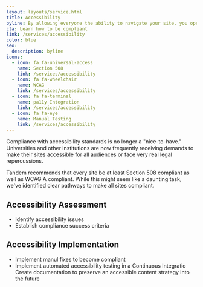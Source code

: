 ```yaml
---
layout: layouts/service.html
title: Accessibility
byline: By allowing everyone the ability to navigate your site, you open the door to newer customers.
cta: Learn how to be compliant
link: /services/accessibility
color: blue
seo:
  description: byline
icons:
  - icon: fa fa-universal-access
    name: Section 508
    link: /services/accessibility
  - icon: fa fa-wheelchair
    name: WCAG
    link: /services/accessibility
  - icon: fa fa-terminal
    name: pa11y Integration
    link: /services/accessibility
  - icon: fa fa-eye
    name: Manual Testing
    link: /services/accessibility
---
```


Compliance with accessibility standards is no longer a "nice-to-have."  Universities and other institutions are now frequently receiving demands to make their sites accessible for all audiences or face very real legal repercussions.

Tandem recommends that every site be at least Section 508 compliant as well as WCAG A compliant. While this might seem like a daunting task, we've identified clear pathways to make all sites compliant.

<div class="row">
  <div class="col-sm-6">
    <h2>Accessibility Assessment</h2>
    <ul>
      <li>Identify accessibility issues</li>
      <li>Establish compliance success criteria</li>
    </ul>
  </div>
  <div class="col-sm-6">
    <h2>Accessibility Implementation</h2>
    <ul>
      <li>Implement manul fixes to become compliant</li>
      <li>Implement automated accessibility testing in a Continuous Integratio</li>
      <l1>Create documentation to preserve an accessible content strategy into the future</li>
    </ul>
  </div>
</div>

